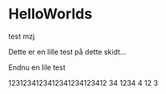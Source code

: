 # HelloWorlds
test mzj


Dette er en lille test på dette skidt...


Endnu en lile test


1231234123412341234123412
34
1234
4
12
3



